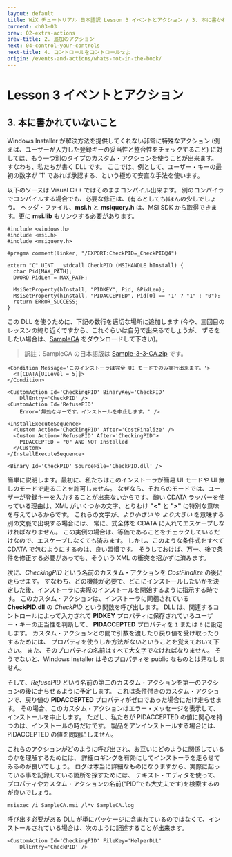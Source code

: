 ```yaml
---
layout: default
title: WiX チュートリアル 日本語訳 Lesson 3 イベントとアクション / 3. 本に書かれていないこと
current: ch03-03
prev: 02-extra-actions
prev-title: 2. 追加のアクション
next: 04-control-your-controls
next-title: 4. コントロールをコントロールせよ
origin: /events-and-actions/whats-not-in-the-book/
---
```

# Lesson 3 イベントとアクション

## 3. 本に書かれていないこと

Windows Installer が解決方法を提供してくれない非常に特殊なアクション
(例えば、ユーザーが入力した登録キーの妥当性と整合性をチェックすること)
に対しては、もう一つ別のタイプのカスタム・アクションを使うことが出来ます。
すなわち、私たちが書く DLL です。
ここでは、例として、ユーザー・キーの最初の数字が '1' であれば承認する、という極めて安直な手法を使います。

以下のソースは Visual C++ ではそのままコンパイル出来ます。
別のコンパイラでコンパイルする場合でも、必要な修正は、(有るとしても)ほんの少しでしょう。
ヘッダ・ファイル、**msi.h** と **msiquery.h** は、MSI SDK から取得できます。更に **msi.lib** もリンクする必要があります。

    #include <windows.h>
    #include <msi.h>
    #include <msiquery.h>

    #pragma comment(linker, "/EXPORT:CheckPID=_CheckPID@4")

    extern "C" UINT __stdcall CheckPID (MSIHANDLE hInstall) {
      char Pid[MAX_PATH];
      DWORD PidLen = MAX_PATH;
    
      MsiGetProperty(hInstall, "PIDKEY", Pid, &PidLen);
      MsiSetProperty(hInstall, "PIDACCEPTED", Pid[0] == '1' ? "1" : "0");
      return ERROR_SUCCESS;
    }

この DLL を使うために、下記の数行を適切な場所に追加します
(今や、三回目のレッスンの終り近くですから、これぐらいは自分で出来るでしょうが、
ずるをしたい場合は、[SampleCA](https://www.firegiant.com/system/files/samples/SampleCA.zip) をダウンロードして下さい)。

> 訳註：SampleCA の日本語版は [Sample-3-3-CA.zip](/samples/Sample-3-3-CA.zip) です。

    <Condition Message='このインストーラは完全 UI モードでのみ実行出来ます。'>
      <![CDATA[UILevel = 5]]>
    </Condition>

    <CustomAction Id='CheckingPID' BinaryKey='CheckPID'
        DllEntry='CheckPID' />
    <CustomAction Id='RefusePID'
        Error='無効なキーです。インストールを中止します。' />

    <InstallExecuteSequence>
      <Custom Action='CheckingPID' After='CostFinalize' />
      <Custom Action='RefusePID' After='CheckingPID'>
        PIDACCEPTED = "0" AND NOT Installed
      </Custom>
    </InstallExecuteSequence>

    <Binary Id='CheckPID' SourceFile='CheckPID.dll' />

簡単に説明します。最初に、私たちはこのインストーラが簡易 UI モードや UI 無しのモードで走ることを許可しません。
なぜなら、それらのモードでは、ユーザーが登録キーを入力することが出来ないからです。
醜い CDATA ラッパーを使っている理由は、XML がいくつかの文字、とりわけ **"<"** と **">"** に特別な意味を与えているからです。
これらの文字が、*より小さい* や *より大きい* を意味する別の文脈で出現する場合には、
常に、式全体を CDATA に入れてエスケープしなければなりません。
この実例の場合は、等価であることをチェックしているだけなので、エスケープしなくても済みます。
しかし、このような条件式をすべて CDATA で包むようにするのは、良い習慣です。
そうしておけば、万一、後で条件を修正する必要があっても、そういう XML の衝突を招かずに済みます。

次に、*CheckingPID* という名前のカスタム・アクションを *CostFinalize* の後に走らせます。
すなわち、どの機能が必要で、どこにインストールしたいかを決定した後、インストーラに実際のインストールを開始するように指示する時です。
このカスタム・アクションは、インストーラに同梱されている **CheckPID.dll** の *CheckPID* という関数を呼び出します。
DLL は、関連するコントロールによって入力されて **PIDKEY** プロパティに保存されているユーザー・キーの正当性を判断して、
**PIDACCEPTED** プロパティを `1` または `0` に設定します。
カスタム・アクションとの間で引数を渡したり戻り値を受け取ったりするためには、
プロパティを使うしか方法がないということを覚えておいて下さい。
また、そのプロパティの名前はすべて大文字でなければなりません。
そうでないと、Windows Installer はそのプロパティを public なものとは見なしません。

そして、*RefusePID* という名前の第二のカスタム・アクションを第一のアクションの後に走らせるように予定します。
これは条件付きのカスタム・アクションで、戻り値の **PIDACCEPTED** プロパティがゼロであった場合にだけ走らせます。
その場合、このカスタム・アクションはエラー・メッセージを表示して、インストールを中止します。
ただし、私たちが PIDACCEPTED の値に関心を持つのは、インストールの時だけです。
製品をアンインストールする場合には、PIDACCEPTED の値を問題にしません。

これらのアクションがどのように呼び出され、お互いにどのように関係しているのかを理解するためには、
詳細ロギングを有効にしてインストーラを走らせてみるのが良いでしょう。
ログは本当に詳細なものになりますから、実際に起っている事を記録している箇所を探すためには、
テキスト・エディタを使って、プロパティやカスタム・アクションの名前(“PID”でも大丈夫です)を検索するのが良いでしょう。

    msiexec /i SampleCA.msi /l*v SampleCA.log

呼び出す必要がある DLL が単にパッケージに含まれているのではなくて、インストールされている場合は、次のように記述することが出来ます。

    <CustomAction Id='CheckingPID' FileKey='HelperDLL'
        DllEntry='CheckPID' />
